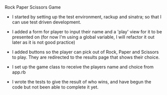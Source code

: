 Rock Paper Scissors Game

 - I started by setting up the test environment, rackup and sinatra; so that I can use test driven development.

 - I added a form for player to input their name and a 'play' view for it to be presented on (for now I'm using a global variable, I will refactor it out later as it is not good practice)

 - I added buttons so the player can pick out of Rock, Paper and Scissors to play. They are redirected to the results page that shows their choice.

 - I set up the game class to receive the players name and choice from app.rb

 - I wrote the tests to give the result of who wins, and have begun the code but not been able to complete it yet.